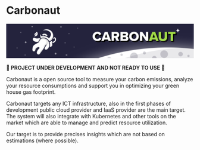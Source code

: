 # Carbonaut

![carbonaut-banner](./assets/carbonaut-banner.png)

**🚧 PROJECT UNDER DEVELOPMENT AND NOT READY TO USE 🚧**

Carbonaut is a open source tool to measure your carbon emissions, analyze your resource consumptions and support you in optimizing your green house gas footprint.

Carbonaut targets any ICT infrastructure, also in the first phases of development public cloud provider and IaaS provider are the main target. The system will also integrate with Kubernetes and other tools on the market which are able to manage and predict resource utilization.

Our target is to provide precises insights which are not based on estimations (where possible).